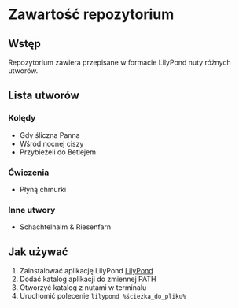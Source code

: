 # Zawartość repozytorium

## Wstęp

Repozytorium zawiera przepisane w formacie LilyPond nuty różnych utworów.

## Lista utworów

### Kolędy

* Gdy śliczna Panna
* Wśród nocnej ciszy
* Przybieżeli do Betlejem


### Ćwiczenia

* Płyną chmurki

### Inne utwory

* Schachtelhalm & Riesenfarn

## Jak używać

1. Zainstalować aplikację LilyPond [LilyPond](https://lilypond.org/)
1. Dodać katalog aplikacji do zmiennej PATH
1. Otworzyć katalog z nutami w terminalu
1. Uruchomić polecenie `lilypond %ścieżka_do_pliku%`